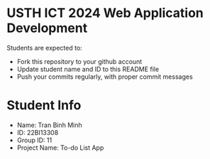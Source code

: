 USTH ICT 2024 Web Application Development
=====================================================

Students are expected to:

* Fork this repository to your github account
* Update student name and ID to this README file
* Push your commits regularly, with proper commit messages

Student Info
=======================

* Name: Tran Binh Minh
* ID: 22BI13308
* Group ID: 11
* Project Name: To-do List App
